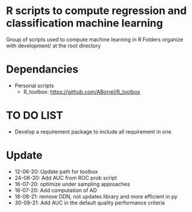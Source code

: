 # R scripts to compute regression and classification machine learning

Group of scripts used to compute machine learning in R 
Folders organize with development/ at the root directory


# Dependancies

- Personal scripts 
	- R_toolbox: https://github.com/ABorrel/R_toolbox

# TO DO LIST
- Develop a requirement package to include all requirement in one

# Update
- 12-06-20: Update path for toolbox
- 24-06-20: Add AUC from ROC prob script
- 16-07-20: optimize under sampling approaches
- 16-07-20: Add computation of AD
- 18-08-21: remove DDN, not updates library and more efficient in py
- 30-09-21: Add AUC in the default quality performance criteria